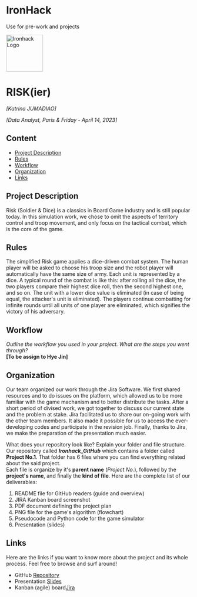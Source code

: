 # IronHack
Use for pre-work and projects

<img src="https://bit.ly/2VnXWr2" alt="Ironhack Logo" width="100"/>

# RISK(ier)
*[Katrina JUMADIAO]*

*[Data Analyst, Paris & Friday - April 14, 2023]*

## Content
- [Project Description](#project-description)
- [Rules](#rules)
- [Workflow](#workflow)
- [Organization](#organization)
- [Links](#links)

## Project Description
Risk (Soldier & Dice) is a classics in Board Game industry and is still popular today. In this simulation work, we chose to omit the aspects of territory control and troop movement, and only focus on the tactical combat, which is the core of the game.

## Rules
The simplified Risk game applies a dice-driven combat system. The human player will be asked to choose his troop size and the robot player will automatically have the same size of army. Each unit is represented by a dice. A typical round of the combat is like this: after rolling all the dice, the two players compare their highest dice roll, then the second highest one, and so on. The unit with a lower dice value is eliminated (in case of being equal, the attacker's unit is eliminated). The players continue combatting for infinite rounds until all units of one player are eliminated, which signifies the victory of his adversary.

## Workflow
_Outline the workflow you used in your project. What are the steps you went through?_ <br>
**[To be assign to Hye Jin]**

## Organization
Our team organized our work through the Jira Software. We first shared resources and to do issues on the platform, which allowed us to be more familiar with the game machanism and to better distribute the tasks. After a short period of divised work, we got together to discuss our current state and the problem at stake. Jira facilitated us to share our on-going work with the other team members. It also made it possible for us to access the ever-developing codes and participate in the revision job. Finally, thanks to Jira, we make the preparation of the presentation much easier.

What does your repository look like? Explain your folder and file structure.
Our repository called ***Ironhack_GitHub*** which contains a folder called **Project No.1**. That folder has 6 files where you can find everything related about the said project. <br>
Each file is organize by it's **parent name** (*Project No.*), followed by the **project's name**, and finally the **kind of file**. Here are the complete list of our deliverables:
1. README file for GitHub readers (guide and overview)
2. JIRA Kanban board screenshot
3. PDF document defining the project plan
4. PNG file for the game's algorithm (flowchart)
5. Pseudocode and Python code for the game simulator
6. Presentation (slides)

## Links
Here are the links if you want to know more about the project and its whole process. Feel free to browse and surf around!

- GitHub [Repository](https://github.com/KatrinaJMD/IronHack_GitHub.git)  
- Presentation [Slides](https://www.canva.com/design/DAFgNUnnOU4/zmPf7wwokw32n-ax0ZIlHQ/view#1)  
- Kanban (agile) board[Jira](https://sidechix.atlassian.net/jira/software/projects/DA/boards/1)  
